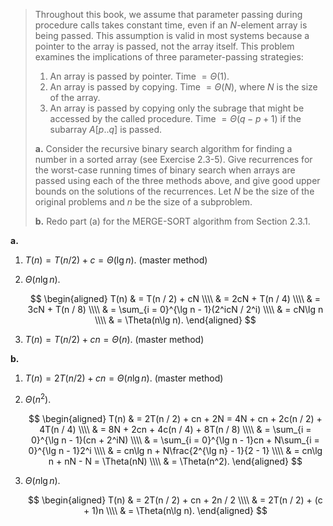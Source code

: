 > Throughout this book, we assume that parameter passing during procedure calls takes constant time, even if an $N$-element array is being passed. This assumption is valid in most systems because a pointer to the array is passed, not the array itself. This problem examines the implications of three parameter-passing strategies:
>
> 1. An array is passed by pointer. Time $= \Theta(1)$.
> 2. An array is passed by copying. Time $= \Theta(N)$, where $N$ is the size of the array.
> 3. An array is passed by copying only the subrage that might be accessed by the called procedure. Time $= \Theta(q - p + 1)$ if the subarray $A[p..q]$ is passed.
>
> **a.** Consider the recursive binary search algorithm for finding a number in a sorted array (see Exercise 2.3-5). Give recurrences for the worst-case running times of binary search when arrays are passed using each of the three methods above, and give good upper bounds on the solutions of the recurrences. Let $N$ be the size of the original problems and $n$ be the size of a subproblem.
>
> **b.** Redo part (a) for the $\text{MERGE-SORT}$ algorithm from Section 2.3.1.

**a.**

1. $T(n) = T(n / 2) + c = \Theta(\lg n)$. (master method)
2. $\Theta(n\lg n)$.

    $$
    \begin{aligned}
    T(n) & = T(n / 2) + cN \\\\
         & = 2cN + T(n / 4) \\\\
         & = 3cN + T(n / 8) \\\\
         & = \sum_{i = 0}^{\lg n - 1}(2^icN / 2^i) \\\\
         & = cN\lg n \\\\
         & = \Theta(n\lg n).
    \end{aligned}
    $$

3. $T(n) = T(n / 2) + cn = \Theta(n)$. (master method)

**b.**

1. $T(n) = 2T(n / 2) + cn = \Theta(n\lg n)$. (master method)
2. $\Theta(n^2)$.

    $$
    \begin{aligned}
    T(n) & = 2T(n / 2) + cn + 2N = 4N + cn + 2c(n / 2) + 4T(n / 4) \\\\
         & = 8N + 2cn + 4c(n / 4) + 8T(n / 8) \\\\
         & = \sum_{i = 0}^{\lg n - 1}(cn + 2^iN) \\\\
         & = \sum_{i = 0}^{\lg n - 1}cn + N\sum_{i = 0}^{\lg n - 1}2^i \\\\
         & = cn\lg n + N\frac{2^{\lg n} - 1}{2 - 1} \\\\
         & = cn\lg n + nN - N = \Theta(nN) \\\\
         & = \Theta(n^2).
    \end{aligned}
    $$

3. $\Theta(n\lg n)$.

    $$
    \begin{aligned}
    T(n) & = 2T(n / 2) + cn + 2n / 2 \\\\
         & = 2T(n / 2) + (c + 1)n \\\\
         & = \Theta(n\lg n).
    \end{aligned}
    $$
